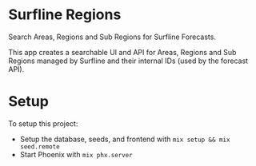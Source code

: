# Surfline Regions

Search Areas, Regions and Sub Regions for Surfline Forecasts.

This app creates a searchable UI and API for Areas, Regions and Sub Regions managed by Surfline and their internal IDs (used by the forecast API).

# Setup

To setup this project:
*   Setup the database, seeds, and frontend with `mix setup && mix seed.remote`
*   Start Phoenix with `mix phx.server`
